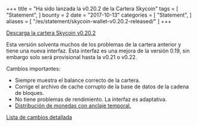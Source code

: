 +++
title = "Ha sido lanzada la v0.20.2 de la Cartera Skycoin"
tags = [
    "Statement",
]
bounty = 2
date = "2017-10-13"
categories = [
    "Statement",
]
aliases = [
	"/es/statement/skycoin-wallet-v0.20.2-released/"
]
+++

[Descarga la cartera Skycoin v0.20.2](https://www.skycoin.net/downloads/)

Esta versión solventa muchos de los problemas de la cartera anterior y tiene
una nueva interfaz. Esta interfaz es una mejora de la versión 0.19, sin embargo solo será
provisional hasta la v0.21 o v0.22.

Cambios importantes:

- Siempre muestra el balance correcto de la cartera.
- Corrige el archivo de cache corrupto de la base de datos de la cadena de bloques.
- No tiene problemas de rendimiento. La interfaz es adaptativa.
- [Distribución de monedas con anclaje temporal.](/statement/skycoin-distribution-plan/#timelocked-distribution)

[Lista de cambios detallada](https://github.com/skycoin/skycoin/blob/master/CHANGELOG.md#0200---2017-10-10)
